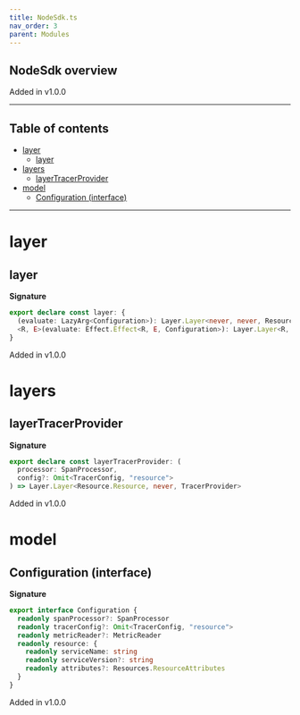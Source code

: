 ```yaml
---
title: NodeSdk.ts
nav_order: 3
parent: Modules
---
```


## NodeSdk overview

Added in v1.0.0

---

<h2 class="text-delta">Table of contents</h2>

- [layer](#layer)
  - [layer](#layer-1)
- [layers](#layers)
  - [layerTracerProvider](#layertracerprovider)
- [model](#model)
  - [Configuration (interface)](#configuration-interface)

---

# layer

## layer

**Signature**

```ts
export declare const layer: {
  (evaluate: LazyArg<Configuration>): Layer.Layer<never, never, Resource.Resource>
  <R, E>(evaluate: Effect.Effect<R, E, Configuration>): Layer.Layer<R, E, Resource.Resource>
}
```

Added in v1.0.0

# layers

## layerTracerProvider

**Signature**

```ts
export declare const layerTracerProvider: (
  processor: SpanProcessor,
  config?: Omit<TracerConfig, "resource">
) => Layer.Layer<Resource.Resource, never, TracerProvider>
```

Added in v1.0.0

# model

## Configuration (interface)

**Signature**

```ts
export interface Configuration {
  readonly spanProcessor?: SpanProcessor
  readonly tracerConfig?: Omit<TracerConfig, "resource">
  readonly metricReader?: MetricReader
  readonly resource: {
    readonly serviceName: string
    readonly serviceVersion?: string
    readonly attributes?: Resources.ResourceAttributes
  }
}
```

Added in v1.0.0
